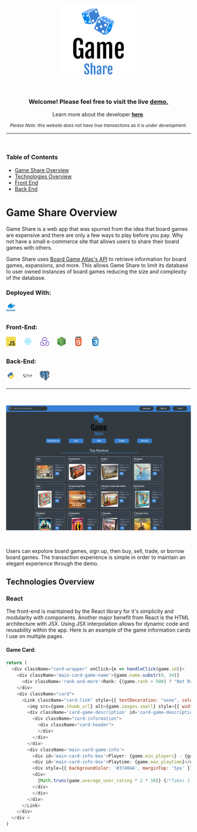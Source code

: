 <p align='center'>
  <img align='center' src='./client/public/game-share-logo.png' alt='game-share-logo' />
  <br />
</p>

<br />

<h3 align='center'>Welcome! Please feel free to visit the live <a style='font-weight: bold' href='https://game-share-ltz.herokuapp.com'>demo.</a></h3>
<p align='center'>Learn more about the developer <a style='font-weight: bold' href='https://www.nicholaslitz.com'>here</a>.</p>

<p align='center' style='font-size: 12px'>
  <em>Please Note: this website does not have true transactions as it is under development.</em>
</p>

<hr />
<br />

### Table of Contents
- [Game Share Overview](#game-share-overview)
- [Technologies Overview](#technologies-overview)
- [Front End](./client/)
- [Back End](./backend/)

Game Share Overview
====
Game Share is a web app that was spurred from the idea that board games are expensive and there are only a few ways to play before you pay. Why not have a small e-commerce site that allows users to share their board games with others.

Game Share uses [Board Game Atlas's API] to retrieve information for board games, expansions, and more. This allows Game Share to limit its database to user owned instances of board games reducing the size and complexity of the database.

### Deployed With:
<img align="left" alt="Docker" width="26px" src="https://raw.githubusercontent.com/github/explore/80688e429a7d4ef2fca1e82350fe8e3517d3494d/topics/docker/docker.png" />

<br />
<br />

### Front-End:
<img align="left" style='margin-right: 20px' alt="JavaScript" width="26px" src="https://raw.githubusercontent.com/github/explore/80688e429a7d4ef2fca1e82350fe8e3517d3494d/topics/javascript/javascript.png" />
<img align="left" style='margin-right: 20px' alt="React" width="26px" src="https://raw.githubusercontent.com/github/explore/80688e429a7d4ef2fca1e82350fe8e3517d3494d/topics/react/react.png" />
<img align="left"  style='margin-right: 20px' alt="Redux" width="26px" src="https://raw.githubusercontent.com/github/explore/80688e429a7d4ef2fca1e82350fe8e3517d3494d/topics/redux/redux.png" />
<img align="left"  style='margin-right: 20px' alt="Node.js" width="26px" src="https://raw.githubusercontent.com/github/explore/80688e429a7d4ef2fca1e82350fe8e3517d3494d/topics/nodejs/nodejs.png" />
<img align="left"  style='margin-right: 20px' alt="HTML5" width="26px" src="https://raw.githubusercontent.com/github/explore/80688e429a7d4ef2fca1e82350fe8e3517d3494d/topics/html/html.png" />
<img align="left"  style='margin-right: 20px' alt="CSS3" width="26px" src="https://raw.githubusercontent.com/github/explore/80688e429a7d4ef2fca1e82350fe8e3517d3494d/topics/css/css.png" />

<br />
<br />

### Back-End:
<img align="left"  style='margin-right: 20px' alt="python" width="26px" src="https://raw.githubusercontent.com/github/explore/80688e429a7d4ef2fca1e82350fe8e3517d3494d/topics/python/python.png" />
<img align="left"  style='margin-right: 20px' alt="flask" width="26px" src="https://raw.githubusercontent.com/github/explore/80688e429a7d4ef2fca1e82350fe8e3517d3494d/topics/flask/flask.png" />
<img align="left"  style='margin-right: 20px' alt="postgreSQL" width="26px" src="https://raw.githubusercontent.com/github/explore/80688e429a7d4ef2fca1e82350fe8e3517d3494d/topics/postgresql/postgresql.png" />

<br />
<br />
<hr />
<br />
<p align='center'>
  <img src='./client/public/game-share-splash.png' alt='game-share-splash' />
</p>
<br />

Users can expolore board games, sign up, then buy, sell, trade, or borrow board games. The transaction experience is simple in order to maintain an elegant experience through the demo.

## Technologies Overview
### React
The front-end is maintained by the React library for it's simplicity and modularity with components. Another major benefit from React is the HTML architecture with JSX. Using JSX interpolation allows for dynamic code and reusability within the app. Here is an example of the game information cards I use on multiple pages.
#### Game Card:
  ```javascript
  return (
    <div className="card-wrapper" onClick={e => handleClick(game.id)}>
      <div className='main-card-game-name'>{game.name.substr(0, 34)}
        <div className='rank-and-more'>Rank: {(game.rank > 500) ? "Not Ranked" : game.rank}</div>
      </div>
      <div className="card">
        <Link className="card-link" style={{ textDecoration: "none", color: "black" }} to={`gamepage/${game.id}`}>
          <img src={game.thumb_url} alt={game.images.small} style={{ width: '150px', height: '150px' }} />
          <div className='card-game-description' id='card-game-description'>
            <div className="card-information">
              <div className="card-header">
              </div>
            </div>
          </div>
          <div className='main-card-game-info'>
            <div id='main-card-info-box'>Player: {game.min_players} - {game.max_players}</div>
            <div id='main-card-info-box'>Playtime: {game.max_playtime}</div>
            <div style={{ backgroundColor: '#37404A', marginTop: '5px' }}>Rating
            <div>
              {Math.trunc(game.average_user_rating * 2 * 10)} {/*Takes 1-5 scale to 1-100*/}
            </div>
            </div>
          </div>
        </Link>
      </div>
    </div >
  )
  ```

[Board Game Atlas's API]: https://www.boardgameatlas.com/api/docs/
